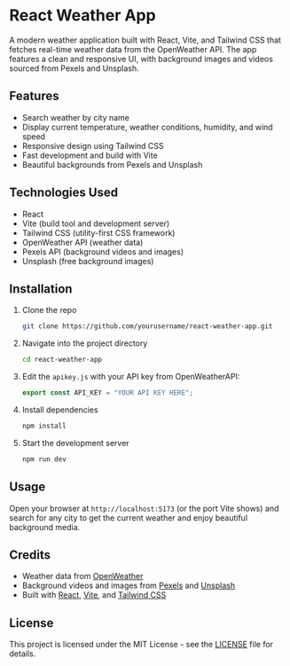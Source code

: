
# React Weather App

A modern weather application built with React, Vite, and Tailwind CSS that fetches real-time weather data from the OpenWeather API. The app features a clean and responsive UI, with background images and videos sourced from Pexels and Unsplash.

## Features

- Search weather by city name
- Display current temperature, weather conditions, humidity, and wind speed
- Responsive design using Tailwind CSS
- Fast development and build with Vite
- Beautiful backgrounds from Pexels and Unsplash

## Technologies Used

- React
- Vite (build tool and development server)
- Tailwind CSS (utility-first CSS framework)
- OpenWeather API (weather data)
- Pexels API (background videos and images)
- Unsplash (free background images)

## Installation

1. Clone the repo
   ```bash
   git clone https://github.com/yourusername/react-weather-app.git
   ```
2. Navigate into the project directory
   ```bash
   cd react-weather-app
   ```
3. Edit the `apikey.js` with your API key from OpenWeatherAPI:
   ```js
   export const API_KEY = "YOUR API KEY HERE";
   ```
4. Install dependencies
   ```bash
   npm install
   ```
5. Start the development server
   ```bash
   npm run dev
   ```

## Usage

Open your browser at `http://localhost:5173` (or the port Vite shows) and search for any city to get the current weather and enjoy beautiful background media.

## Credits

- Weather data from [OpenWeather](https://openweathermap.org/)
- Background videos and images from [Pexels](https://www.pexels.com/) and [Unsplash](https://unsplash.com/)
- Built with [React](https://reactjs.org/), [Vite](https://vitejs.dev/), and [Tailwind CSS](https://tailwindcss.com/)

## License

This project is licensed under the MIT License - see the [LICENSE](LICENSE) file for details.
